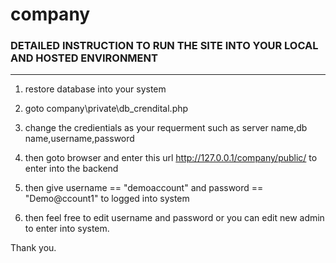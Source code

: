 # company

### DETAILED INSTRUCTION TO RUN THE SITE INTO YOUR LOCAL AND HOSTED ENVIRONMENT 
***


1) restore database into your system

2) goto company\private\db_crendital.php

3) change the credientials as your requerment such as server name,db name,username,password

4) then goto browser and enter this url http://127.0.0.1/company/public/ to enter into the backend

5) then give username == "demoaccount" and password == "Demo@ccount1" to logged into system

6) then feel free to edit username and password or you can edit new admin to enter into system.


Thank you.

